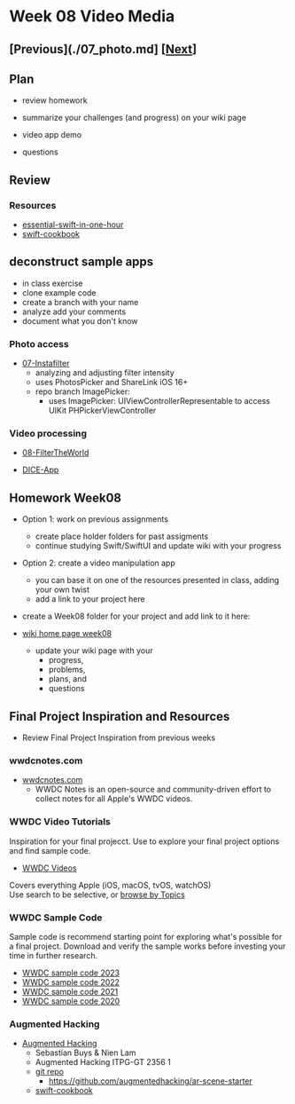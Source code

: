 # Week 08 Video Media

## [Previous](./07_photo.md] [[Next](./09_multi.md)]

## Plan

- review homework

- summarize your challenges (and progress) on your wiki page

- video app demo

- questions

<!-- - demo - app on device
  - [camera-app article](https://www.kodeco.com/26244793-building-a-camera-app-with-swiftui-and-combine)
    - [the code - FilterTheWorld.zip](https://koenig-media.raywenderlich.com/uploads/2021/10/FilterTheWorld.zip) -->

<!-- ### Review - slide show

- [04-Audio-State-Demo](https://github.com/molab-itp/04-Audio-State-Demo)
- [07-SlideShowDemo](https://github.com/molab-itp/07-SlideShowDemo)
- - reuse: combining audio with play/pause slide show
    -- branch: audio -->

## Review

### Resources

- [essential-swift-in-one-hour](https://www.hackingwithswift.com/articles/242/learn-essential-swift-in-one-hour)
- [swift-cookbook](https://www.kodeco.com/books/swift-cookbook/v1.0)

## deconstruct sample apps

- in class exercise
- clone example code
- create a branch with your name
- analyze add your comments
- document what you don't know

### Photo access

- [07-Instafilter](https://github.com/molab-itp/07-Instafilter)
  - analyzing and adjusting filter intensity
  - uses PhotosPicker and ShareLink iOS 16+
  - repo branch ImagePicker:
    - uses ImagePicker: UIViewControllerRepresentable to access UIKit PHPickerViewController

### Video processing

- [08-FilterTheWorld](https://github.com/molab-itp/08-FilterTheWorld)

- [DICE-App](https://github.com/molab-itp/99-DICE-App-Prep)

## Homework Week08

- Option 1: work on previous assignments

  - create place holder folders for past assigments
  - continue studying Swift/SwiftUI and update wiki with your progress

- Option 2: create a video manipulation app

  - you can base it on one of the resources presented in class, adding your own twist
  - add a link to your project here

- create a Week08 folder for your project and add link to it here:

- [wiki home page week08](https://github.com/molab-itp/content-2024-09/wiki#week-08-homework)

  - update your wiki page with your
    - progress,
    - problems,
    - plans, and
    - questions

## Final Project Inspiration and Resources

- Review Final Project Inspiration from previous weeks

### wwdcnotes.com

- [wwdcnotes.com](https://www.wwdcnotes.com/about/)
  - WWDC Notes is an open-source and community-driven effort to collect notes for all Apple's WWDC videos.

### WWDC Video Tutorials

Inspiration for your final projecct.
Use to explore your final project options and find sample code.

- [WWDC Videos](https://developer.apple.com/videos/all-videos)

Covers everything Apple (iOS, macOS, tvOS, watchOS)  
Use search to be selective, or [browse by Topics](https://developer.apple.com/videos/topics/)

### WWDC Sample Code

Sample code is recommend starting point for exploring what's possible for a final project. Download and verify the sample works before investing your time in further research.

- [WWDC sample code 2023](https://developer.apple.com/sample-code/wwdc/2023/)
- [WWDC sample code 2022](https://developer.apple.com/sample-code/wwdc/2022/)
- [WWDC sample code 2021](https://developer.apple.com/sample-code/wwdc/2021/)
- [WWDC sample code 2020](https://developer.apple.com/sample-code/wwdc/2020/)

### Augmented Hacking

- [Augmented Hacking](https://electricsheepdream.notion.site/Augmented-Hacking-b5f033acc43e4820b081b57d211bf03a)
  - Sebastian Buys & Nien Lam
  - Augmented Hacking ITPG-GT 2356 1
  - [git repo](https://github.com/augmentedhacking)
    - https://github.com/augmentedhacking/ar-scene-starter
  - [swift-cookbook](https://www.kodeco.com/books/swift-cookbook/v1.0)

<!--
### Resources

- [Combine in Practice](https://developer.apple.com/videos/play/wwdc2019/721/)
  Combine: Apple's unified, declarative framework for processing values over time.

- [Replacing Foundation Timers with Timer Publishers](https://developer.apple.com/documentation/combine/replacing-foundation-timers-with-timer-publishers)
  Example of using Combine with Timers

- [Triggering events repeatedly using a timer](https://www.hackingwithswift.com/books/ios-swiftui/triggering-events-repeatedly-using-a-timer)

- [MVVM with Combine Tutorial for iOS](https://www.raywenderlich.com/4161005-mvvm-with-combine-tutorial-for-ios)
-->

<!--
### JSON saving and loading

- [07-ImageEditDemoJSON](https://github.com/molab-itp/07-ImageEditDemoJSON)
  - [use-codable-protocol-in-swift](https://www.kodeco.com/books/swift-cookbook/v1.0/chapters/4-use-codable-protocol-in-swift)
  - Generic functions in SaveLoadJSON.swift
  - Examine JSON file using Terminal App

  -->
